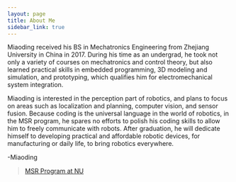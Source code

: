 ```yaml
---
layout: page
title: About Me
sidebar_link: true
---
```


Miaoding received his BS in Mechatronics Engineering from Zhejiang University in China in 2017. During his time as an undergrad, he took not only a variety of courses on mechatronics and control theory, but also learned practical skills in embedded programming, 3D modeling and simulation, and prototyping, which qualifies him for electromechanical system integration.

Miaoding is interested in the perception part of robotics, and plans to focus on areas such as localization and planning, computer vision, and sensor fusion. Because coding is the universal language in the world of robotics, in the MSR program, he spares no efforts to polish his coding skills to allow him to freely communicate with robots. After graduation, he will dedicate himself to developing practical and affordable robotic devices, for manufacturing or daily life, to bring robotics everywhere.


-Miaoding

> [MSR Program at NU](http://www.mccormick.northwestern.edu/robotics/)


